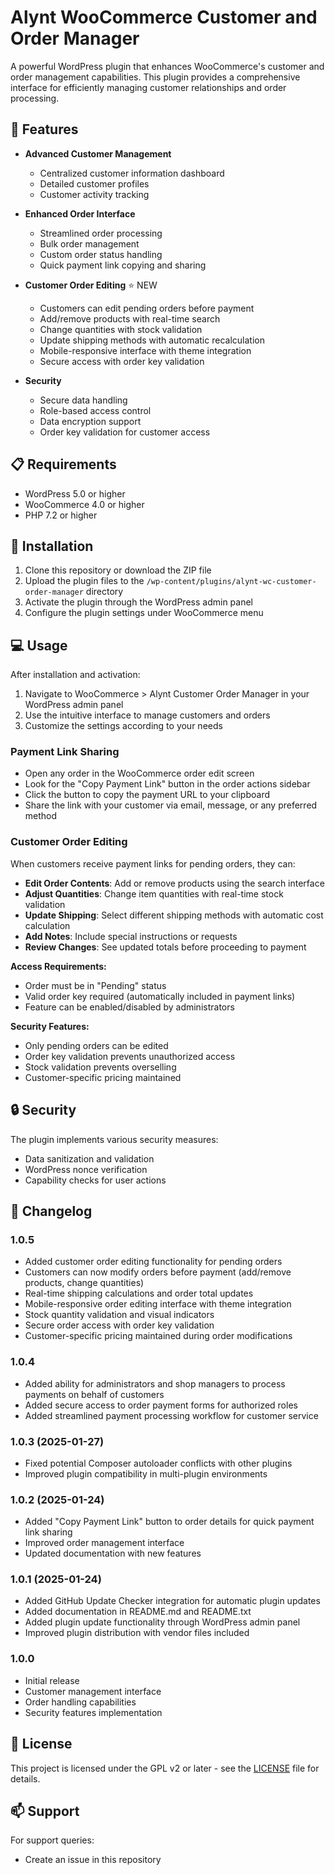 # Alynt WooCommerce Customer and Order Manager

A powerful WordPress plugin that enhances WooCommerce's customer and order management capabilities. This plugin provides a comprehensive interface for efficiently managing customer relationships and order processing.

## 🚀 Features

- **Advanced Customer Management**
  - Centralized customer information dashboard
  - Detailed customer profiles
  - Customer activity tracking

- **Enhanced Order Interface**
  - Streamlined order processing
  - Bulk order management
  - Custom order status handling
  - Quick payment link copying and sharing

- **Customer Order Editing** ⭐ NEW
  - Customers can edit pending orders before payment
  - Add/remove products with real-time search
  - Change quantities with stock validation
  - Update shipping methods with automatic recalculation
  - Mobile-responsive interface with theme integration
  - Secure access with order key validation

- **Security**
  - Secure data handling
  - Role-based access control
  - Data encryption support
  - Order key validation for customer access

## 📋 Requirements

- WordPress 5.0 or higher
- WooCommerce 4.0 or higher
- PHP 7.2 or higher

## 🔧 Installation

1. Clone this repository or download the ZIP file
2. Upload the plugin files to the `/wp-content/plugins/alynt-wc-customer-order-manager` directory
3. Activate the plugin through the WordPress admin panel
4. Configure the plugin settings under WooCommerce menu

## 💻 Usage

After installation and activation:

1. Navigate to WooCommerce > Alynt Customer Order Manager in your WordPress admin panel
2. Use the intuitive interface to manage customers and orders
3. Customize the settings according to your needs

### Payment Link Sharing
- Open any order in the WooCommerce order edit screen
- Look for the "Copy Payment Link" button in the order actions sidebar
- Click the button to copy the payment URL to your clipboard
- Share the link with your customer via email, message, or any preferred method

### Customer Order Editing
When customers receive payment links for pending orders, they can:
- **Edit Order Contents**: Add or remove products using the search interface
- **Adjust Quantities**: Change item quantities with real-time stock validation
- **Update Shipping**: Select different shipping methods with automatic cost calculation
- **Add Notes**: Include special instructions or requests
- **Review Changes**: See updated totals before proceeding to payment

**Access Requirements:**
- Order must be in "Pending" status
- Valid order key required (automatically included in payment links)
- Feature can be enabled/disabled by administrators

**Security Features:**
- Only pending orders can be edited
- Order key validation prevents unauthorized access
- Stock validation prevents overselling
- Customer-specific pricing maintained

## 🔒 Security

The plugin implements various security measures:
- Data sanitization and validation
- WordPress nonce verification
- Capability checks for user actions

## 📝 Changelog

### 1.0.5
- Added customer order editing functionality for pending orders
- Customers can now modify orders before payment (add/remove products, change quantities)
- Real-time shipping calculations and order total updates
- Mobile-responsive order editing interface with theme integration
- Stock quantity validation and visual indicators
- Secure order access with order key validation
- Customer-specific pricing maintained during order modifications

### 1.0.4
- Added ability for administrators and shop managers to process payments on behalf of customers
- Added secure access to order payment forms for authorized roles
- Added streamlined payment processing workflow for customer service

### 1.0.3 (2025-01-27)
- Fixed potential Composer autoloader conflicts with other plugins
- Improved plugin compatibility in multi-plugin environments


### 1.0.2 (2025-01-24)
- Added "Copy Payment Link" button to order details for quick payment link sharing
- Improved order management interface
- Updated documentation with new features

### 1.0.1 (2025-01-24)
- Added GitHub Update Checker integration for automatic plugin updates
- Added documentation in README.md and README.txt
- Added plugin update functionality through WordPress admin panel
- Improved plugin distribution with vendor files included

### 1.0.0
- Initial release
- Customer management interface
- Order handling capabilities
- Security features implementation

## 📝 License

This project is licensed under the GPL v2 or later - see the [LICENSE](LICENSE) file for details.

## 📫 Support

For support queries:
- Create an issue in this repository